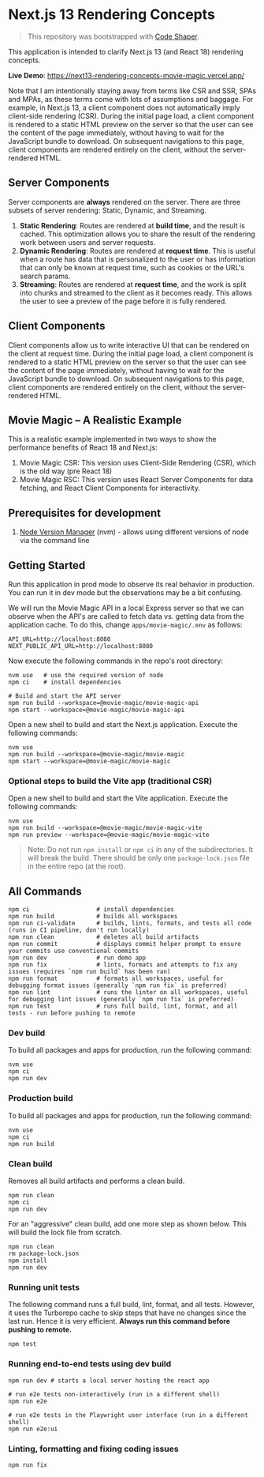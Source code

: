 # Next.js 13 Rendering Concepts

> This repository was bootstrapped with [Code Shaper](https://code-shaper.dev).

This application is intended to clarify Next.js 13 (and React 18) rendering
concepts.

**Live Demo**: https://next13-rendering-concepts-movie-magic.vercel.app/

Note that I am intentionally staying away from terms like CSR and SSR, SPAs and
MPAs, as these terms come with lots of assumptions and baggage. For example, in
Next.js 13, a client component does not automatically imply client-side
rendering (CSR). During the initial page load, a client component is rendered to
a static HTML preview on the server so that the user can see the content of the
page immediately, without having to wait for the JavaScript bundle to download.
On subsequent navigations to this page, client components are rendered entirely
on the client, without the server-rendered HTML.

## Server Components

Server components are **always** rendered on the server. There are three subsets
of server rendering: Static, Dynamic, and Streaming.

1.  **Static Rendering**: Routes are rendered at **build time**, and the result
    is cached. This optimization allows you to share the result of the rendering
    work between users and server requests.
2.  **Dynamic Rendering**: Routes are rendered at **request time**. This is
    useful when a route has data that is personalized to the user or has
    information that can only be known at request time, such as cookies or the
    URL's search params.
3.  **Streaming**: Routes are rendered at **request time**, and the work is
    split into chunks and streamed to the client as it becomes ready. This
    allows the user to see a preview of the page before it is fully rendered.

## Client Components

Client components allow us to write interactive UI that can be rendered on the
client at request time. During the initial page load, a client component is
rendered to a static HTML preview on the server so that the user can see the
content of the page immediately, without having to wait for the JavaScript
bundle to download. On subsequent navigations to this page, client components
are rendered entirely on the client, without the server-rendered HTML.

## Movie Magic – A Realistic Example

This is a realistic example implemented in two ways to show the performance
benefits of React 18 and Next.js:

1. Movie Magic CSR: This version uses Client-Side Rendering (CSR), which is the
   old way (pre React 18)
2. Movie Magic RSC: This version uses React Server Components for data fetching,
   and React Client Components for interactivity.

## Prerequisites for development

1. [Node Version Manager](https://github.com/nvm-sh/nvm) (nvm) - allows using
   different versions of node via the command line

## Getting Started

Run this application in prod mode to observe its real behavior in production.
You can run it in dev mode but the observations may be a bit confusing.

We will run the Movie Magic API in a local Express server so that we can observe
when the API's are called to fetch data vs. getting data from the application
cache. To do this, change `apps/movie-magic/.env` as follows:

```
API_URL=http://localhost:8080
NEXT_PUBLIC_API_URL=http://localhost:8080
```

Now execute the following commands in the repo's root directory:

```shell
nvm use   # use the required version of node
npm ci    # install dependencies

# Build and start the API server
npm run build --workspace=@movie-magic/movie-magic-api
npm start --workspace=@movie-magic/movie-magic-api
```

Open a new shell to build and start the Next.js application. Execute the
following commands:

```shell
nvm use
npm run build --workspace=@movie-magic/movie-magic
npm start --workspace=@movie-magic/movie-magic
```

### Optional steps to build the Vite app (traditional CSR)

Open a new shell to build and start the Vite application. Execute the following
commands:

```shell
nvm use
npm run build --workspace=@movie-magic/movie-magic-vite
npm run preview --workspace=@movie-magic/movie-magic-vite
```

> Note: Do not run `npm install` or `npm ci` in any of the subdirectories. It
> will break the build. There should be only one `package-lock.json` file in the
> entire repo (at the root).

## All Commands

```
npm ci                   # install dependencies
npm run build            # builds all workspaces
npm run ci-validate      # builds, lints, formats, and tests all code (runs in CI pipeline, don't run locally)
npm run clean            # deletes all build artifacts
npm run commit           # displays commit helper prompt to ensure your commits use conventional commits
npm run dev              # run demo app
npm run fix              # lints, formats and attempts to fix any issues (requires `npm run build` has been ran)
npm run format           # formats all workspaces, useful for debugging format issues (generally `npm run fix` is preferred)
npm run lint             # runs the linter on all workspaces, useful for debugging lint issues (generally `npm run fix` is preferred)
npm run test             # runs full build, lint, format, and all tests - run before pushing to remote
```

### Dev build

To build all packages and apps for production, run the following command:

```shell
nvm use
npm ci
npm run dev
```

### Production build

To build all packages and apps for production, run the following command:

```shell
nvm use
npm ci
npm run build
```

### Clean build

Removes all build artifacts and performs a clean build.

```shell
npm run clean
npm ci
npm run dev
```

For an "aggressive" clean build, add one more step as shown below. This will
build the lock file from scratch.

```shell
npm run clean
rm package-lock.json
npm install
npm run dev
```

### Running unit tests

The following command runs a full build, lint, format, and all tests. However,
it uses the Turborepo cache to skip steps that have no changes since the last
run. Hence it is very efficient. **Always run this command before pushing to
remote.**

```shell
npm test
```

### Running end-to-end tests using dev build

```shell
npm run dev # starts a local server hosting the react app

# run e2e tests non-interactively (run in a different shell)
npm run e2e

# run e2e tests in the Playwright user interface (run in a different shell)
npm run e2e:ui
```

### Linting, formatting and fixing coding issues

```shell
npm run fix
```
